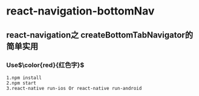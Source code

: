# react-navigation-bottomNav
## react-navigation之 createBottomTabNavigator的简单实用 <br>
### Use$\color{red}{红色字}$ <br>
`1.npm install `<br>
`2.npm start `<br>
`3.react-native run-ios Or react-native run-android`
